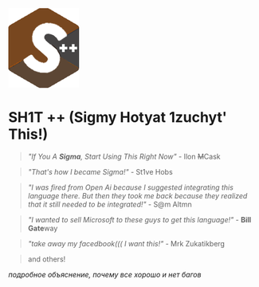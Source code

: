 <picture>
 <source media="(prefers-color-scheme: dark)" srcset="sh1t++.png">
 <source media="(prefers-color-scheme: light)" srcset="sh1t++.png">
 <img alt="sh1t++" src="sh1t++.png">
</picture>

# **SH1T ++ (Sigmy Hotyat 1zuchyt' This!)**
> *"If You A **Sigma**, Start Using This Right Now"* - Ilon ~~M~~Cask

> *"That's how I became Sigma!"* - St1ve Hobs

> *"I was fired from Open Ai because I suggested integrating this language there. But then they took me back because they realized that it still needed to be integrated!"* - S@m Altmn

> *"I wanted to sell Microsoft to these guys to get this language!"* - **Bill Gate**way

> *"take away my facedbook((( I want this!"* - Mrk Zukatikberg

> and others!


*подробное объяснение, почему все хорошо и нет багов*

